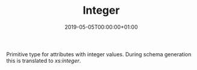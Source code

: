 ﻿---
title: Integer
toc: false
type: specs
date: "2019-05-05T00:00:00+01:00"
draft: false
menu_name: vec120

# Prev/next pager order (if `docs_section_pager` enabled in `params.toml`)
weight: 
---
<html>   <head>     </head>   <body>     <p> Primitive type for attributes with integer values. During schema generation this is translated to <i>xs:integer</i>.      </p>    </body> </html> 